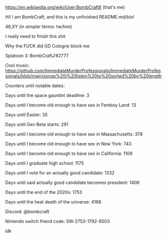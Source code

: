 https://en.wikipedia.org/wiki/User:BombCraft8 (that's me)

Hi! I am BombCraft, and this is my unfinished README.md/bio!

46,XY (in simpler terms: he/him)

I really need to finish this shit

Why the FUCK did GD Cologne block me

Splatoon 3: BombCraft♪#2777

Cool music: https://github.com/ImmediateMurderProfessionals/ImmediateMurderProfessionals/blob/main/songs%20i%20listen%20to%20sorted%20by%20length

Counters until notable dates:

Days until the space gauntlet deadline: 3

Days until I become old enough to have sex in Femboy Land: 13

Days until Easter: 35

Days until Gen Beta starts: 291

Days until I become old enough to have sex in Massachusetts: 378

Days until I become old enough to have sex in New York: 743

Days until I become old enough to have sex in California: 1109

Days until I graduate high school: 1175

Days until I vote for an actually good candidate: 1332

Days until said actually good candidate becomes president: 1406

Days until the end of the 2020s: 1753

Days until the heat death of the universe: 4168

Discord: @bombcraft

Nintendo switch friend code: SW-2753-1792-8503

idk
